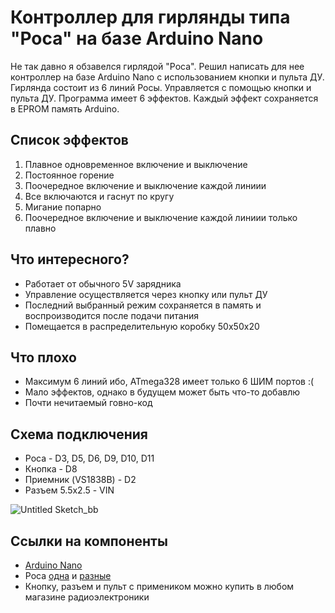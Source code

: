 # Контроллер для гирлянды типа "Роса" на базе Arduino Nano
Не так давно я обзавелся гирлядой "Роса". Решил написать для нее контроллер на базе Arduino Nano с использованием кнопки и пульта ДУ. Гирлянда состоит из 6 линий Росы. Управляется с помощью кнопки и пульта ДУ. Программа имеет 6 эффектов. Каждый эффект сохраняется в EPROM память Arduino. 
## Список эффектов 
1. Плавное одновременное включение и выключение
2. Постоянное горение
3. Поочередное включение и выключение каждой линиии
4. Все включаются и гаснут по кругу
5. Мигание попарно
6. Поочередное включение и выключение каждой линиии только плавно
## Что интересного?
* Работает от обычного 5V зарядника
* Управление осуществляется через кнопку или пульт ДУ
* Последний выбранный режим сохраняется в память и воспроизводится после подачи питания
* Помещается в распределительную коробку 50х50х20
## Что плохо
* Максимум 6 линий ибо, ATmega328 имеет только 6 ШИМ портов :(
* Мало эффектов, однако в будущем может быть что-то добавлю
* Почти нечитаемый говно-код
## Схема подключения
* Роса - D3, D5, D6, D9, D10, D11
* Кнопка - D8
* Приемник (VS1838B) - D2
* Разъем 5.5х2.5 - VIN

![Untitled Sketch_bb](https://github.com/parzival-2077/controller_for_rosa/assets/89209738/73f65c92-7630-4a1e-9a35-bfc6b7978b9d)
## Ссылки на компоненты
* [Arduino Nano](https://clck.ru/37X6id)
* Роса [одна](https://clck.ru/37X6v5) и [разные](https://clck.ru/37X72Z)
* Кнопку, разъем и пульт с примеником можно купить в любом магазине радиоэлектроники
